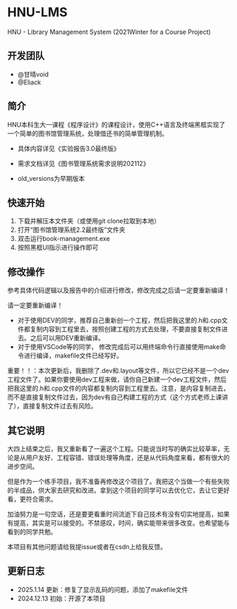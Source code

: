 # HNU-LMS
HNU - Library Management System (2021Winter for a Course Project)

## 开发团队

- @甘晴void
- @Eliack

## 简介

HNU本科生大一课程《程序设计》的课程设计，使用C++语言及终端黑框实现了一个简单的图书馆管理系统，处理借还书的简单管理机制。

- 具体内容详见《实验报告3.0最终版》

- 需求文档详见《图书管理系统需求说明202112》

- old_versions为早期版本


## 快速开始

1. 下载并解压本文件夹（或使用git clone拉取到本地）
2. 打开“图书馆管理系统2.2最终版”文件夹
3. 双击运行book-management.exe
4. 按照黑框UI指示进行操作即可

## 修改操作

参考具体代码逻辑以及报告中的介绍进行修改，修改完成之后请一定要重新编译！

请一定要重新编译！

- 对于使用DEV的同学，推荐自己重新创一个工程，然后把我这里的.h和.cpp文件都复制内容到工程里去，按照创建工程的方式去处理，不要直接复制文件进去。之后可以用DEV重新编译。
- 对于使用VSCode等的同学， 修改完成后可以用终端命令行直接使用make命令进行编译，makefile文件已经写好。

重要！！：本次更新后，我删除了.dev和.layout等文件，所以它已经不是一个dev工程文件了。如果你要使用dev工程来做，请你自己新建一个dev工程文件，然后把我这里的.h和.cpp文件的内容都复制内容到工程里去。注意，是内容复制进去，而不是直接复制文件过去，因为dev有自己构建工程的方式（这个方式老师上课讲了），直接复制文件过去有风险。

## 其它说明

大四上结束之后，我又重新看了一遍这个工程。只能说当时写的确实比较草率，无论是从用户友好、工程容错、错误处理等角度，还是从代码角度来看，都有很大的进步空间。

但是作为一个练手项目，我不准备再修改这个项目了。我把这个当做一个有些失败的半成品，供大家去研究和改进。拿到这个项目的同学可以去优化它，去让它更好看，更符合需求。

加油努力是一句空话，还是要更看重时间流逝下自己技术有没有切实地提高，如果有提高，其实是可以接受的。不禁感叹，时间，确实能带来很多改变。也希望能与看到的同学共勉。

本项目有其他问题请给我提issue或者在csdn上给我反馈。

## 更新日志

- 2025.1.14 更新：修复了显示乱码的问题，添加了makefile文件
- 2024.12.13 初始：开源了本项目
